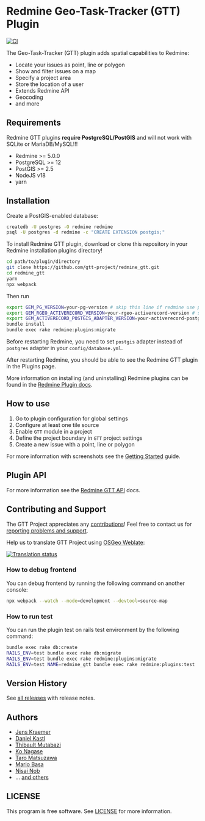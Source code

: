 # Redmine Geo-Task-Tracker (GTT) Plugin

[![CI](https://github.com/gtt-project/redmine_gtt/workflows/Test%20with%20PostGIS/badge.svg)](https://github.com/gtt-project/redmine_gtt/actions?query=workflow%3A%22Test%20with%20PostGIS%22+branch%3Amain)

The Geo-Task-Tracker (GTT) plugin adds spatial capabilities to Redmine:

- Locate your issues as point, line or polygon
- Show and filter issues on a map
- Specify a project area
- Store the location of a user
- Extends Redmine API
- Geocoding
- and more

## Requirements

Redmine GTT plugins **require PostgreSQL/PostGIS** and will not work with SQLite
or MariaDB/MySQL!!!

- Redmine >= 5.0.0
- PostgreSQL >= 12
- PostGIS >= 2.5
- NodeJS v18
- yarn

## Installation

Create a PostGIS-enabled database:

```sh
createdb -U postgres -O redmine redmine
psql -U postgres -d redmine -c "CREATE EXTENSION postgis;"
```

To install Redmine GTT plugin, download or clone this repository in your Redmine
installation plugins directory!

```sh
cd path/to/plugin/directory
git clone https://github.com/gtt-project/redmine_gtt.git
cd redmine_gtt
yarn
npx webpack
```

Then run

```sh
export GEM_PG_VERSION=your-pg-version # skip this line if redmine use pg 1.2.2.
export GEM_RGEO_ACTIVERECORD_VERSION=your-rgeo-activerecord-version # skip this line if using rgeo-activerecord 6.2.2.
export GEM_ACTIVERECORD_POSTGIS_ADAPTER_VERSION=your-activerecord-postgis-adapter-version # skip this line if using activerecord-postgis-adapter 5.2.3.
bundle install
bundle exec rake redmine:plugins:migrate
```

Before restarting Redmine, you need to set `postgis` adapter instead of
`postgres` adapter in your `config/database.yml`.

After restarting Redmine, you should be able to see the Redmine GTT plugin in
the Plugins page.

More information on installing (and uninstalling) Redmine plugins can be found
in the [Redmine Plugin docs](http://www.redmine.org/wiki/redmine/Plugins).

## How to use

1. Go to plugin configuration for global settings
2. Configure at least one tile source
3. Enable `GTT` module in a project
4. Define the project boundary in `GTT` project settings
5. Create a new issue with a point, line or polygon

For more information with screenshots see the [Getting Started](doc/getting-started.md)
guide.

## Plugin API

For more information see the [Redmine GTT API](doc/api.md) docs.

## Contributing and Support

The GTT Project appreciates any [contributions](https://github.com/gtt-project/.github/blob/main/CONTRIBUTING.md)!
Feel free to contact us for [reporting problems and support](https://github.com/gtt-project/.github/blob/main/CONTRIBUTING.md).

Help us to translate GTT Project using [OSGeo Weblate](https://weblate.osgeo.org/engage/gtt-project/):

[![Translation status](https://weblate.osgeo.org/widgets/gtt-project/-/redmine_gtt/multi-auto.svg)](https://weblate.osgeo.org/engage/gtt-project/)

### How to debug frontend

You can debug frontend by running the following command on another console:

```sh
npx webpack --watch --mode=development --devtool=source-map
```

### How to run test

You can run the plugin test on rails test environment by the following command:

```sh
bundle exec rake db:create
RAILS_ENV=test bundle exec rake db:migrate
RAILS_ENV=test bundle exec rake redmine:plugins:migrate
RAILS_ENV=test NAME=redmine_gtt bundle exec rake redmine:plugins:test
```

## Version History

See [all releases](https://github.com/gtt-project/redmine_gtt/releases) with
release notes.

## Authors

- [Jens Kraemer](https://github.com/jkraemer)
- [Daniel Kastl](https://github.com/dkastl)
- [Thibault Mutabazi](https://github.com/eyewritecode)
- [Ko Nagase](https://github.com/sanak)
- [Taro Matsuzawa](https://github.com/smellman)
- [Mario Basa](https://github.com/mbasa)
- [Nisai Nob](https://github.com/nobnisai)
- ... [and others](https://github.com/gtt-project/redmine_gtt/graphs/contributors)

## LICENSE

This program is free software. See [LICENSE](LICENSE) for more information.
